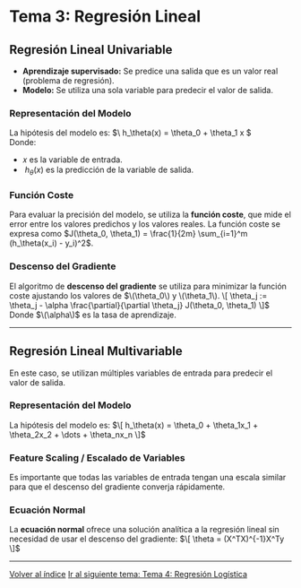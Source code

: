# Tema 3: Regresión Lineal

## Regresión Lineal Univariable
- **Aprendizaje supervisado:** Se predice una salida que es un valor real (problema de regresión).
- **Modelo:** Se utiliza una sola variable para predecir el valor de salida.

### Representación del Modelo
La hipótesis del modelo es:
    $\ h_\theta(x) = \theta_0 + \theta_1 x \$  
Donde:
- 𝑥 es la variable de entrada.
-  $\ h_\theta(x)$ es la predicción de la variable de salida.

### Función Coste
Para evaluar la precisión del modelo, se utiliza la **función coste**, que mide el error entre los valores predichos y los valores reales.
La función coste se expresa como $J(\theta_0, \theta_1) = \frac{1}{2m} \sum_{i=1}^m (h_\theta(x_i) - y_i)^2$.


### Descenso del Gradiente
El algoritmo de **descenso del gradiente** se utiliza para minimizar la función coste ajustando los valores de $\(\theta_0\) y \(\theta_1\).
\[
\theta_j := \theta_j - \alpha \frac{\partial}{\partial \theta_j} J(\theta_0, \theta_1)
\]$
Donde $\(\alpha\)$ es la tasa de aprendizaje.

---

## Regresión Lineal Multivariable
En este caso, se utilizan múltiples variables de entrada para predecir el valor de salida.

### Representación del Modelo
La hipótesis del modelo es:
$\[
h_\theta(x) = \theta_0 + \theta_1x_1 + \theta_2x_2 + \dots + \theta_nx_n
\]$

### Feature Scaling / Escalado de Variables
Es importante que todas las variables de entrada tengan una escala similar para que el descenso del gradiente converja rápidamente.

### Ecuación Normal
La **ecuación normal** ofrece una solución analítica a la regresión lineal sin necesidad de usar el descenso del gradiente:
$\[
\theta = (X^TX)^{-1}X^Ty
\]$

---

[Volver al índice](../README.md)
[Ir al siguiente tema: Tema 4: Regresión Logística](Tema4.md)